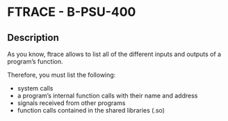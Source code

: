 # FTRACE - B-PSU-400

## Description

As you know, ftrace allows to list all of the different inputs and outputs of a program’s function.

Therefore, you must list the following:
- system calls
- a program’s internal function calls with their name and address
- signals received from other programs
- function calls contained in the shared libraries (.so)

